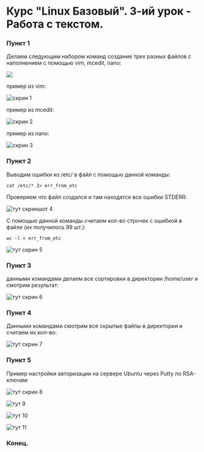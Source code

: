 # Курс "Linux Базовый". 3-ий урок - Работа с текстом.



### Пункт 1



Делаем следующим набором команд создание трех разных файлов с наполнением с помощью vim, mcedit, nano:


![](https://github.com/degreekeeper/geekb_network/blob/main/1_linux_basic/3_less_text/screenshots/Screenshot_0.jpg)



пример из vim:



![скрин 1](https://github.com/degreekeeper/geekb_network/blob/main/1_linux_basic/3_less_text/screenshots/Screenshot_1.jpg)



пример из mcedit:



![скрин 2](https://github.com/degreekeeper/geekb_network/blob/main/1_linux_basic/3_less_text/screenshots/Screenshot_2.jpg)



пример из nano:



![скрин 3](https://github.com/degreekeeper/geekb_network/blob/main/1_linux_basic/3_less_text/screenshots/Screenshot_3.jpg)



### Пункт 2



Выводим ошибки из /etc/ в файл с помощью данной команды: 


```
cat /etc/* 2> err_from_etc
```



Проверяем что файл создался и там находятся все ошибки STDERR:



![тут скриншот 4](https://github.com/degreekeeper/geekb_network/blob/main/1_linux_basic/3_less_text/screenshots/Screenshot_4.jpg)



С помощью данной команды считаем кол-во строчек с ошибкой в файле (их получилось 99 шт.):



```
wc -l < err_from_etc
```



![тут скрин 5](https://github.com/degreekeeper/geekb_network/blob/main/1_linux_basic/3_less_text/screenshots/Screenshot_5.jpg)



### Пункт 3



данными командами делаем все сортировки в директории /home/user и смотрим результат:



![тут скрин 6](https://github.com/degreekeeper/geekb_network/blob/main/1_linux_basic/3_less_text/screenshots/Screenshot_6.jpg)



### Пункт 4



Данными командами смотрим все скрытые файлы в директории и считаем их кол-во:


![тут скрин 7](https://github.com/degreekeeper/geekb_network/blob/main/1_linux_basic/3_less_text/screenshots/Screenshot_7.jpg)



### Пункт 5



Пример настройки авторизации на сервере Ubuntu через Putty по RSA-ключам:




![тут скрин 8](https://github.com/degreekeeper/geekb_network/blob/main/1_linux_basic/3_less_text/screenshots/Screenshot_8.jpg)




![тут 9](https://github.com/degreekeeper/geekb_network/blob/main/1_linux_basic/3_less_text/screenshots/Screenshot_9.jpg)



![тут 10](https://github.com/degreekeeper/geekb_network/blob/main/1_linux_basic/3_less_text/screenshots/Screenshot_10.jpg)



![тут 11](https://github.com/degreekeeper/geekb_network/blob/main/1_linux_basic/3_less_text/screenshots/Screenshot_11.jpg)



### Конец.